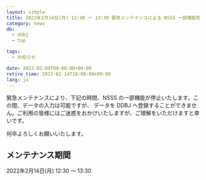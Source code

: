 ```yaml
---
layout: simple
title: 2022年2月14日(月) 12:30 ～ 13:30 緊急メンテナンスによる NSSS 一部機能停止のお知らせ
category: news
db:
  - ddbj
  - top

tags:
  - お知らせ

date: 2022-02-09T09:00:00+09:00
retire_time: 2022-02-14T18:00:00+09:00
lang: ja
---
```


緊急メンテナンスにより、下記の時間、NSSS の一部機能が停止いたします。この間、データの入力は可能ですが、
データを DDBJ へ登録することができません。ご利用の皆様にはご迷惑をおかけいたしますが、ご理解をいただけますと幸いです。

何卒よろしくお願いいたします。

## メンテナンス期間

2022年2月14日(月) 12:30 ～ 13:30

